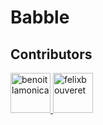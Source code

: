 # Babble

<h2>Contributors</h2>
<a href="https://github.com/benoitlamonica">
  <img src="https://avatars2.githubusercontent.com/u/35692908?s=460&u=b5fb2082fafedc89bf994daf595cdd1a2236be40&v=4" width="64px" alt="benoitlamonica"/>
</a>
<a href="https://github.com/felixbouveret">
  <img src="https://avatars0.githubusercontent.com/u/35692793?s=460&u=7f268540885ef6b149ad2bdd9d166cf84e28e42c&v=4" width="64px" alt="felixbouveret"/>
</a>
